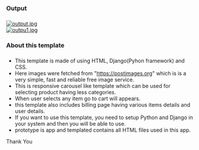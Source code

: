 ### Output <h3>
  
[![output.jpg](https://i.postimg.cc/cLn64z3b/output.jpg)](https://postimg.cc/NKQQdpp6)                                                                                                                                                                                                                                    
[![outpu1.jpg](https://i.postimg.cc/Gp6W3Mkq/outpu1.jpg)](https://postimg.cc/KKrqJDpM)
                                                      
### About this template <h3>
- This template is made of using HTML, Django(Pyhon framework) and CSS.
- Here images were fetched from "https://postimages.org" which is  is a very simple, fast and reliable free image service.
- This is responsive carousel like template which can be used for selecting product having less categories.
- When user selects any item go to cart will appears.
- this template also includes billing page having various items details and user details.
- If you want to use this template, you need to setup Python and Django in your system and then you will be able to use.
- prototype is app and templated contains all HTML files used in this app.


Thank You
